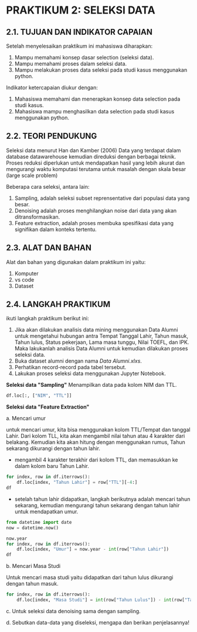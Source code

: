 # PRAKTIKUM 2: SELEKSI DATA

## 2.1. TUJUAN DAN INDIKATOR CAPAIAN

Setelah menyelesaikan praktikum ini mahasiswa diharapkan:

1. Mampu memahami konsep dasar selection (seleksi data).
2. Mampu memahami proses dalam seleksi data.
3. Mampu melakukan proses data seleksi pada studi kasus menggunakan python.

Indikator ketercapaian diukur dengan:

1. Mahasiswa memahami dan menerapkan konsep data selection pada studi kasus.
2. Mahasiswa mampu menghasilkan data selection pada studi kasus menggunakan python.

## 2.2. TEORI PENDUKUNG

Seleksi data menurut Han dan Kamber (2006) Data yang terdapat dalam database datawarehouse kemudian direduksi dengan berbagai teknik. Proses reduksi diperlukan untuk mendapatkan hasil yang lebih akurat dan mengurangi waktu komputasi terutama untuk masalah dengan skala besar (large scale problem)

Beberapa cara seleksi, antara lain:

1. Sampling, adalah seleksi subset reprensentative dari populasi data yang besar.
2. Denoising adalah proses menghilangkan noise dari data yang akan ditransformasikan.
3. Feature extraction, adalah proses membuka spesifikasi data yang signifikan dalam konteks tertentu.

## 2.3. ALAT DAN BAHAN

Alat dan bahan yang digunakan dalam praktikum ini yaitu:

1. Komputer
2. vs code
3. Dataset

## 2.4. LANGKAH PRAKTIKUM

ikuti langkah praktikum berikut ini:

1.  Jika akan dilakukan analisis data mining menggunakan Data Alumni untuk mengetahui hubungan antra Tempat Tanggal Lahir, Tahun masuk, Tahun lulus, Status pekerjaan, Lama masa tunggu, Nilai TOEFL, dan IPK. Maka lakukanlah analisis Data Alumni untuk kemudian dilakukan proses seleksi data.
2.  Buka dataset alumni dengan nama _Data Alumni.xlxs_.
3.  Perhatikan record-record pada tabel tersebut.
4.  Lakukan proses seleksi data menggunakan Jupyter Notebook.

**Seleksi data "Sampling"**
Menampilkan data pada kolom NIM dan TTL.

```python
df.loc[:, ["NIM", "TTL"]]
```

**Seleksi data "Feature Extraction"**

a. Mencari umur

untuk mencari umur, kita bisa menggunakan kolom TTL/Tempat dan tanggal Lahir. Dari kolom TLL, kita akan mengambil nilai tahun atau 4 karakter dari belakang. Kemudian kita akan hitung dengan menggunakan rumus, Tahun sekarang dikurangi dengan tahun lahir.

- mengambil 4 karakter terakhir dari kolom TTL, dan memasukkan ke dalam kolom baru Tahun Lahir.

```python
for index, row in df.iterrows():
    df.loc[index, "Tahun Lahir"] = row["TTL"][-4:]
df
```

- setelah tahun lahir didapatkan, langkah berikutnya adalah mencari tahun sekarang, kemudian mengurangi tahun sekarang dengan tahun lahir untuk mendapatkan umur.

```python
from datetime import date
now = datetime.now()

now.year
for index, row in df.iterrows():
    df.loc[index, "Umur"] = now.year - int(row["Tahun Lahir"])
df
```

b. Mencari Masa Studi

Untuk mencari masa studi yaitu didapatkan dari tahun lulus dikurangi dengan tahun masuk.

```python
for index, row in df.iterrows():
    df.loc[index, "Masa Studi"] = int(row["Tahun Lulus"]) - int(row["Tahun Masuk"])

```

c. Untuk seleksi data denoising sama dengan sampling.

d. Sebutkan data-data yang diseleksi, mengapa dan berikan penjelasannya!

